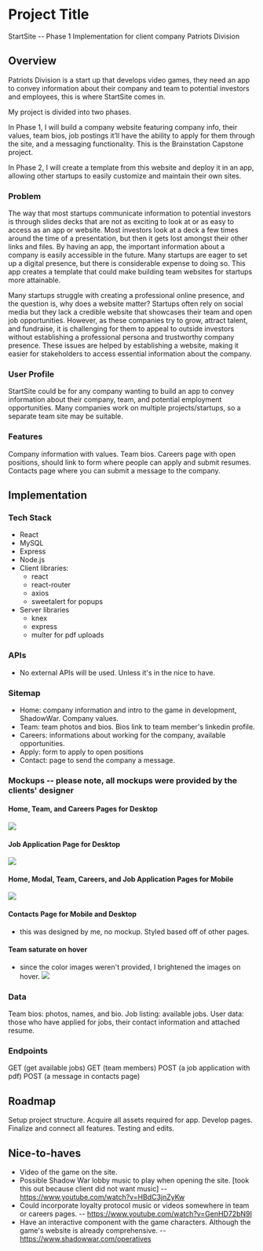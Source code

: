 # Project Title
StartSite -- Phase 1 Implementation for client company Patriots Division

## Overview

Patriots Division is a start up that develops video games, they need an app to convey information about their company and team to potential investors and employees, this is where StartSite comes in.

My project is divided into two phases. 

In Phase 1, I will build a company website featuring company info, their values,  team bios, job postings it’ll have the ability to apply for them through the site, and a messaging functionality.   This is the Brainstation Capstone project.

In Phase 2, I will create a template from this website and deploy it in an app, allowing other startups to easily customize and maintain their own sites.


### Problem

The way that most startups communicate information to potential investors is through slides decks that are not as exciting to look at or as easy to access as an app or website.  Most investors look at a deck a few times around the time of a presentation, but then it gets lost amongst their other links and files.  By having an app, the important information about a company is easily accessible in the future.  Many startups are eager to set up a digital presence, but there is considerable expense to doing so.  This app creates a template that could make building team websites for startups more attainable.

Many startups struggle with creating a professional online presence, and the question is, why does a website matter? Startups often rely on social media but they lack a credible website that showcases their team and open job opportunities. However, as these companies try to grow, attract talent, and fundraise, it is challenging for them to appeal to outside investors without establishing a professional persona and trustworthy company presence.  These issues are helped by establishing a website, making it easier for stakeholders to access essential information about the company.


### User Profile

StartSite could be for any company wanting to build an app to convey information about their company, team, and potential employment opportunities.  Many companies work on multiple projects/startups, so a separate team site may be suitable.

### Features

Company information with values.  Team bios.  Careers page with open positions, should link to form where people can apply and submit resumes.  Contacts page where you can submit a message to the company.

## Implementation

### Tech Stack

- React
- MySQL
- Express
- Node.js
- Client libraries:
    - react
    - react-router
    - axios
    - sweetalert for popups
- Server libraries
    - knex
    - express
    - multer for pdf uploads

### APIs

- No external APIs will be used. Unless it's in the nice to have.

### Sitemap

- Home: company information and intro to the game in development, ShadowWar. Company values.
- Team: team photos and bios. Bios link to team member's linkedin profile.
- Careers: informations about working for the company, available opportunities.
- Apply: form to apply to open positions
- Contact: page to send the company a message.

### Mockups -- please note, all mockups were provided by the clients' designer

#### Home, Team, and Careers Pages for Desktop
![](./src/assets/mockups/mockup-PD.jpg)

#### Job Application Page for Desktop
![](./src/assets/mockups/job-application-PD-desktop.png)

#### Home, Modal, Team, Careers, and Job Application Pages for Mobile
![](./src/assets/mockups/mockup-PD-mobile.png)

#### Contacts Page for Mobile and Desktop
- this was designed by me, no mockup.  Styled based off of other pages.

#### Team saturate on hover
- since the color images weren't provided, I brightened the images on hover.
![](./src/assets/mockups/team-photos-saturate-example-PD.png)

### Data

Team bios: photos, names, and bio.
Job listing: available jobs.
User data: those who have applied for jobs, their contact information and attached resume.

### Endpoints

GET (get available jobs)
GET (team members)
POST (a job application with pdf)
POST (a message in contacts page)


## Roadmap

Setup project structure.  Acquire all assets required for app.  Develop pages.  Finalize and connect all features.  Testing and edits.

## Nice-to-haves

- Video of the game on the site.
- Possible Shadow War lobby music to play when opening the site. [took this out because client did not want music]
-- https://www.youtube.com/watch?v=HBdC3jnZyKw
- Could incorporate loyalty protocol music or videos somewhere in team or careers pages.
-- https://www.youtube.com/watch?v=GenHD72bN9I
- Have an interactive component with the game characters.  Although the game's website is already comprehensive.
-- https://www.shadowwar.com/operatives
